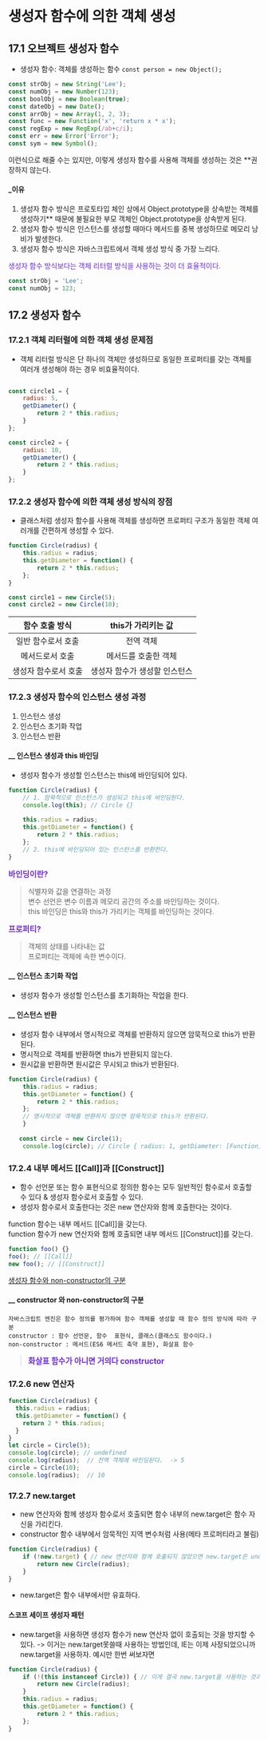 # 생성자 함수에 의한 객체 생성

## 17.1 오브젝트 생성자 함수
- 생성자 함수: 객체를 생성하는 함수  ```const person = new Object();```

```javascript
const strObj = new String('Lee');
const numObj = new Number(123);
const boolObj = new Boolean(true);
const dateObj = new Date();
const arrObj = new Array(1, 2, 3);
const func = new Function('x', 'return x * x');
const regExp = new RegExp(/ab+c/i);
const err = new Error('Error');
const sym = new Symbol();
```
이런식으로 해줄 수는 있지만, 이렇게 생성자 함수를 사용해 객체를 생성하는 것은 **권장하지 않는다.<br/>
#### \_이유
1. 생성자 함수 방식은 프로토타입 체인 상에서 Object.prototype을 상속받는 객체를 생성하기** 때문에 불필요한 부모 객체인 Object.prototype을 상속받게 된다.
2. 생성자 함수 방식은 인스턴스를 생성할 때마다 메서드를 중복 생성하므로 메모리 낭비가 발생한다.
3. 생성자 함수 방식은 자바스크립트에서 객체 생성 방식 중 가장 느리다.

<span style="color:#6D29EE">
생성자 함수 방식보다는 객체 리터럴 방식을 사용하는 것이 더 효율적이다.
</span>

```javascript
const strObj = 'Lee';
const numObj = 123;
```

## 17.2 생성자 함수

### 17.2.1 객체 리터럴에 의한 객체 생성 문제점
- 객체 리터럴 방식은 단 하나의 객체만 생성하므로 동일한 프로퍼티를 갖는 객체를 여러개 생성해야 하는 경우 비효율적이다.

```javascript

const circle1 = {
    radius: 5,
    getDiameter() {
        return 2 * this.radius;
    }
};

const circle2 = {
    radius: 10,
    getDiameter() {
        return 2 * this.radius;
    }
};
```

### 17.2.2 생성자 함수에 의한 객체 생성 방식의 장점
- 클래스처럼 생성자 함수를 사용해 객체를 생성하면 프로퍼티 구조가 동일한 객체 여러개를 간편하게 생성할 수 있다.

```javascript
function Circle(radius) {
    this.radius = radius;
    this.getDiameter = function() {
        return 2 * this.radius;
    };
}

const circle1 = new Circle(5);
const circle2 = new Circle(10);
```

| 함수 호출 방식 | this가 가리키는 값 |
|:---:|:---:|
| 일반 함수로서 호출 | 전역 객체 |
| 메서드로서 호출 | 메서드를 호출한 객체 |
| 생성자 함수로서 호출 | 생성자 함수가 생성할 인스턴스 |


### 17.2.3 생성자 함수의 인스턴스 생성 과정

1. 인스턴스 생성
2. 인스턴스 초기화 작업
3. 인스턴스 반환


#### \_\_ 인스턴스 생성과 this 바인딩

- 생성자 함수가 생성할 인스턴스는 this에 바인딩되어 있다.

```javascript
function Circle(radius) {
    // 1. 암묵적으로 인스턴스가 생성되고 this에 바인딩된다.
    console.log(this); // Circle {}
    
    this.radius = radius;
    this.getDiameter = function() {
        return 2 * this.radius;
    };
    // 2. this에 바인딩되어 있는 인스턴스를 반환한다.
}
```

<span style="color:#6D29EE; font-weight:bold; font-size:1.1em;">바인딩이란?</span>
> 식별자와 값을 연결하는 과정<br/>
  변수 선언은 변수 이름과 메모리 공간의 주소를 바인딩하는 것이다.<br/>
  this 바인딩은 this와 this가 가리키는 객체를 바인딩하는 것이다.<br/>

<span style="color:#6D29EE; font-weight:bold; font-size:1.1em;">프로퍼티?</span>
> 객체의 상태를 나타내는 값<br/>
  프로퍼티는 객체에 속한 변수이다.<br/>

#### \_\_ 인스턴스 초기화 작업
- 생성자 함수가 생성할 인스턴스를 초기화하는 작업을 한다.

#### \_\_ 인스턴스 반환
- 생성자 함수 내부에서 명시적으로 객체를 반환하지 않으면 암묵적으로 this가 반환된다.
- 명시적으로 객체를 반환하면 this가 반환되지 않는다.
- 원시값을 반환하면 원시값은 무시되고 this가 반환된다.
```javascript
function Circle(radius) {
    this.radius = radius;
    this.getDiameter = function() {
        return 2 * this.radius;
    };
    // 명시적으로 객체를 반환하지 않으면 암묵적으로 this가 반환된다.
    }
   
   const circle = new Circle(1);
    console.log(circle); // Circle { radius: 1, getDiameter: [Function] }
```

### 17.2.4 내부 메서드 [[Call]]과 [[Construct]]
- 함수 선언문 또는 함수 표현식으로 정의한 함수는 모두 일반적인 함수로서 호출할 수 있다 & 생성자 함수로서 호출할 수 있다.
- 생성자 함수로서 호출한다는 것은 new 연산자와 함께 호출한다는 것이다.

function 함수는 내부 메서드 [[Call]]을 갖는다.<br/>
function 함수가 new 연산자와 함께 호출되면 내부 메서드 [[Construct]]를 갖는다.

```javascript
function foo() {}
foo(); // [[Call]]
new foo(); // [[Construct]]
```

<!--link 걸기 -->
[생성자 함수와 non-constructor의 구분](./Call-Construct%20내부메서드.md)

#### \_\_ constructor 와 non-constructor의 구분
    자바스크립트 엔진은 함수 정의를 평가하여 함수 객체를 생성할 때 함수 정의 방식에 따라 구분
    constructor : 함수 선언문, 함수  표현식, 클래스(클래스도 함수이다.)
    non-constructor : 메서드(ES6 메서드 축약 표현), 화살표 함수


> <span style="color:#6D29EE; font-weight:bold; font-size:1.1em;">화살표 함수가 아니면 거의다 constructor</span>


### 17.2.6 new 연산자

```js
function Circle(radius) {
  this.radius = radius;
  this.getDiameter = function() {
    return 2 * this.radius;
  }
}
let circle = Circle(5);
console.log(circle); // undefined
console.log(radius);  // 전역 객체에 바인딩된다.  -> 5
circle = Circle(10);
console.log(radius);  // 10
```


### 17.2.7 new.target

- new 연산자와 함께 생성자 함수로서 호출되면 함수 내부의 new.target은 함수 자신을 가리킨다.
- constructor 함수 내부에서 암묵적인 지역 변수처럼 사용(메타 프로퍼티라고 불림)
```js
function Circle(radius) {
    if (!new.target) { // new 연산자와 함께 호출되지 않았으면 new.target은 undefined다.
        return new Circle(radius);
    }
}
```
- new.target은 함수 내부에서만 유효하다.

#### 스코프 세이프 생성자 패턴
- new.target을 사용하면 생성자 함수가 new 연산자 없이 호출되는 것을 방지할 수 있다.
-> 이거는 new.target못쓸때 사용하는 방법인데, IE는 이제 사장되었으니까 new.target을 사용하자.
예시만 한번 써보자면
```js
function Circle(radius) {
    if (!(this instanceof Circle)) { // 이게 결국 new.target을 사용하는 것과 같은 효과를 낸다.
        return new Circle(radius);
    }
    this.radius = radius;
    this.getDiameter = function() {
        return 2 * this.radius;
    };
}
```

